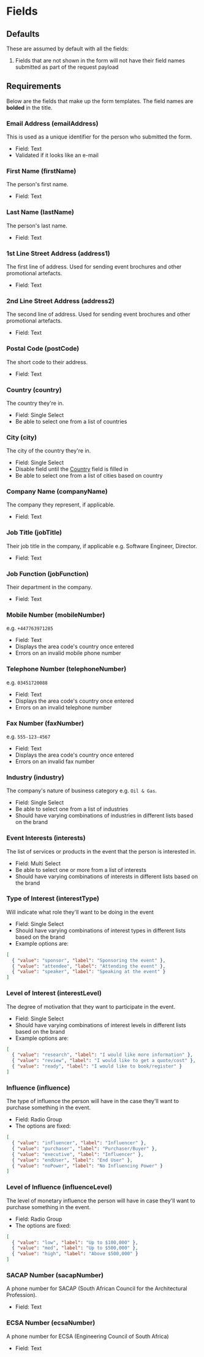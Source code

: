 # Fields

## Defaults

These are assumed by default with all the fields:

1. Fields that are not shown in the form will not have their field names submitted as part of the request payload

## Requirements

Below are the fields that make up the form templates. The field names are **bolded** in the title.

### Email Address (**emailAddress**)

This is used as a unique identifier for the person who submitted the form.

- Field: Text
- Validated if it looks like an e-mail

### First Name (**firstName**)

The person's first name.

- Field: Text

### Last Name (**lastName**)

The person's last name.

- Field: Text

### 1st Line Street Address (**address1**)

The first line of address. Used for sending event brochures and other promotional artefacts.

- Field: Text

### 2nd Line Street Address (**address2**)

The second line of address. Used for sending event brochures and other promotional artefacts.

- Field: Text

### Postal Code (**postCode**)

The short code to their address.

- Field: Text

### Country (**country**)

The country they're in.

- Field: Single Select
- Be able to select one from a list of countries

### City (**city**)

The city of the country they're in.

- Field: Single Select
- Disable field until the [Country](#country-country) field is filled in
- Be able to select one from a list of cities based on country

### Company Name (**companyName**)

The company they represent, if applicable.

- Field: Text

### Job Title (**jobTitle**)

Their job title in the company, if applicable e.g. Software Engineer, Director.

- Field: Text

### Job Function (**jobFunction**)

Their department in the company.

- Field: Text

### Mobile Number (**mobileNumber**)

e.g. `+447763971285`

- Field: Text
- Displays the area code's country once entered
- Errors on an invalid mobile phone number

### Telephone Number (**telephoneNumber**)

e.g. `03451720088`

- Field: Text
- Displays the area code's country once entered
- Errors on an invalid telephone number

### Fax Number (**faxNumber**)

e.g. `555-123-4567`

- Field: Text
- Displays the area code's country once entered
- Errors on an invalid fax number

### Industry (**industry**)

The company's nature of business category e.g. `Oil & Gas`.

- Field: Single Select
- Be able to select one from a list of industries
- Should have varying combinations of industries in different lists based on the brand

### Event Interests (**interests**)

The list of services or products in the event that the person is interested in.

- Field: Multi Select
- Be able to select one or more from a list of interests
- Should have varying combinations of interests in different lists based on the brand

### Type of Interest (**interestType**)

Will indicate what role they'll want to be doing in the event

- Field: Single Select
- Should have varying combinations of interest types in different lists based on the brand
- Example options are:

```json
[
  { "value": "sponsor", "label": "Sponsoring the event" },
  { "value": "attendee", "label": "Attending the event" },
  { "value": "speaker", "label": "Speaking at the event" }
]
```

### Level of Interest (**interestLevel**)

The degree of motivation that they want to participate in the event.

- Field: Single Select
- Should have varying combinations of interest levels in different lists based on the brand
- Example options are:

```json
[
  { "value": "research", "label": "I would like more information" },
  { "value": "review", "label": "I would like to get a quote/cost" },
  { "value": "ready", "label": "I would like to book/register" }
]
```

### Influence (**influence**)

The type of influence the person will have in the case they'll want to purchase something in the event.

- Field: Radio Group
- The options are fixed:

```json
[
  { "value": "influencer", "label": "Influencer" },
  { "value": "purchaser", "label": "Purchaser/Buyer" },
  { "value": "executive", "label": "Influencer" },
  { "value": "endUser", "label": "End User" },
  { "value": "noPower", "label": "No Influencing Power" }
]
```

### Level of Influence (**influenceLevel**)

The level of monetary influence the person will have in case they'll want to purchase something in the event.

- Field: Radio Group
- The options are fixed:

```json
[
  { "value": "low", "label": "Up to $100,000" },
  { "value": "med", "label": "Up to $500,000" },
  { "value": "high", "label": "Above $500,000" }
]
```

### SACAP Number (**sacapNumber**)

A phone number for SACAP (South African Council for the Architectural Profession).

- Field: Text

### ECSA Number (**ecsaNumber**)

A phone number for ECSA (Engineering Council of South Africa)

- Field: Text
